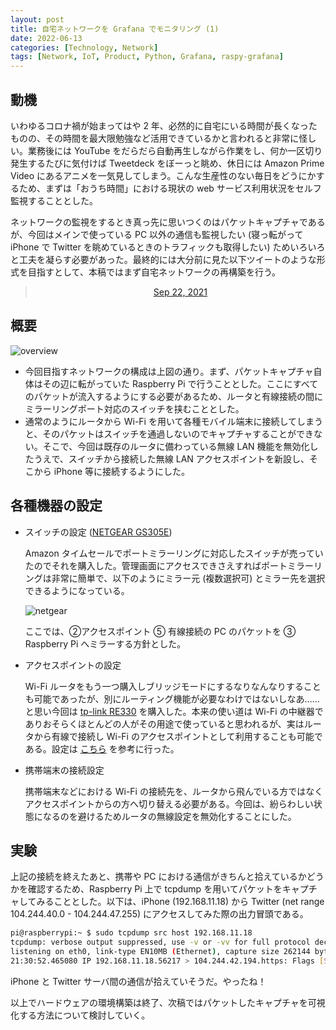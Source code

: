 ```yaml
---
layout: post
title: 自宅ネットワークを Grafana でモニタリング (1)
date: 2022-06-13
categories: [Technology, Network]
tags: [Network, IoT, Product, Python, Grafana, raspy-grafana]
---
```


## 動機

いわゆるコロナ禍が始まってはや 2 年、必然的に自宅にいる時間が長くなったものの、その時間を最大限勉強など活用できているかと言われると非常に怪しい。業務後には YouTube をだらだら自動再生しながら作業をし、何か一区切り発生するたびに気付けば Tweetdeck をぼーっと眺め、休日には Amazon Prime Video にあるアニメを一気見してしまう。こんな生産性のない毎日をどうにかするため、まずは「おうち時間」における現状の web サービス利用状況をセルフ監視することとした。

ネットワークの監視をするとき真っ先に思いつくのはパケットキャプチャであるが、今回はメインで使っている PC 以外の通信も監視したい (寝っ転がって iPhone で Twitter を眺めているときのトラフィックも取得したい) ためいろいろと工夫を凝らす必要があった。最終的には大分前に見た以下ツイートのような形式を目指すとして、本稿ではまず自宅ネットワークの再構築を行う。

<center>
<blockquote class="twitter-tweet" data-lang="en"><p lang="en" dir="ltr"></p><a href="https://twitter.com/kaitou_ryaku/status/1440337734946594823">Sep 22, 2021</a></blockquote>
<script async="" src="//platform.twitter.com/widgets.js" charset="utf-8"></script>
</center>


## 概要

![overview](../../assets/img/raspy-grafana/overview.png)

- 今回目指すネットワークの構成は上図の通り。まず、パケットキャプチャ自体はその辺に転がっていた Raspberry Pi で行うこととした。ここにすべてのパケットが流入するようにする必要があるため、ルータと有線接続の間にミラーリングポート対応のスイッチを挟むこととした。
- 通常のようにルータから Wi-Fi を用いて各種モバイル端末に接続してしまうと、そのパケットはスイッチを通過しないのでキャプチャすることができない。そこで、今回は既存のルータに備わっている無線 LAN 機能を無効化したうえで、スイッチから接続した無線 LAN アクセスポイントを新設し、そこから iPhone 等に接続するようにした。

## 各種機器の設定

- スイッチの設定 ([NETGEAR GS305E](https://www.netgear.com/jp/business/wired/switches/plus/gs305e/))
    
    Amazon タイムセールでポートミラーリングに対応したスイッチが売っていたのでそれを購入した。管理画面にアクセスできさえすればポートミラーリングは非常に簡単で、以下のようにミラー元 (複数選択可) とミラー先を選択できるようになっている。
    
    ![netgear](../../assets/img/raspy-grafana/netgear.png)
    
    ここでは、②アクセスポイント ⑤ 有線接続の PC のパケットを ③ Raspberry Pi へミラーする方針とした。
    
- アクセスポイントの設定
    
    Wi-Fi ルータをもう一つ購入しブリッジモードにするなりなんなりすることも可能であったが、別にルーティング機能が必要なわけではないしなあ……と思い今回は [tp-link RE330](https://www.tp-link.com/jp/home-networking/range-extender/re330/) を購入した。本来の使い道は Wi-Fi の中継器でありおそらくほとんどの人がその用途で使っていると思われるが、実はルータから有線で接続し Wi-Fi のアクセスポイントとして利用することも可能である。設定は [こちら](https://www.tp-link.com/jp/support/faq/1695/) を参考に行った。
    
- 携帯端末の接続設定
    
    携帯端末などにおける Wi-Fi の接続先を、ルータから飛んでいる方ではなくアクセスポイントからの方へ切り替える必要がある。今回は、紛らわしい状態になるのを避けるためルータの無線設定を無効化することにした。
    

## 実験

上記の接続を終えたあと、携帯や PC における通信がきちんと拾えているかどうかを確認するため、Raspberry Pi 上で tcpdump を用いてパケットをキャプチャしてみることとした。以下は、iPhone (192.168.11.18) から Twitter (net range 104.244.40.0 - 104.244.47.255) にアクセスしてみた際の出力冒頭である。

```bash
pi@raspberrypi:~ $ sudo tcpdump src host 192.168.11.18
tcpdump: verbose output suppressed, use -v or -vv for full protocol decode
listening on eth0, link-type EN10MB (Ethernet), capture size 262144 bytes
21:30:52.465080 IP 192.168.11.18.56217 > 104.244.42.194.https: Flags [S], seq ...
```

iPhone と Twitter サーバ間の通信が拾えていそうだ。やったね！

以上でハードウェアの環境構築は終了、次稿ではパケットしたキャプチャを可視化する方法について検討していく。